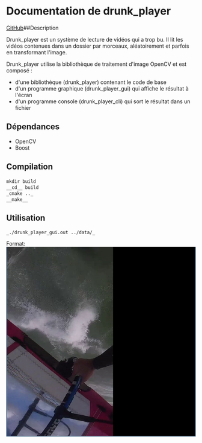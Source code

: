 # Documentation de drunk_player 
[GitHub](http://github.com)##Description

Drunk_player est un système de lecture de vidéos qui a trop bu. Il lit les vidéos contenues dans un dossier par morceaux, aléatoirement et parfois en transformant l'image.

Drunk_player utilise la bibliothèque de traitement d'image OpenCV et est composé :

 * d'une bibliothèque (drunk_player) contenant le code de base    
 * d'un programme graphique (drunk_player_gui) qui affiche le résultat à l'écran   
 * d'un programme console (drunk_player_cli) qui sort le résultat dans un fichier 
    

## Dépendances

 * OpenCV
 * Boost
 
## Compilation

	mkdir build
	__cd__ build
	_cmake .._
	__make__
	
## Utilisation

	_./drunk_player_gui.out ../data/_

Format: ![Alt Text](/drunk_player_gui.png)
